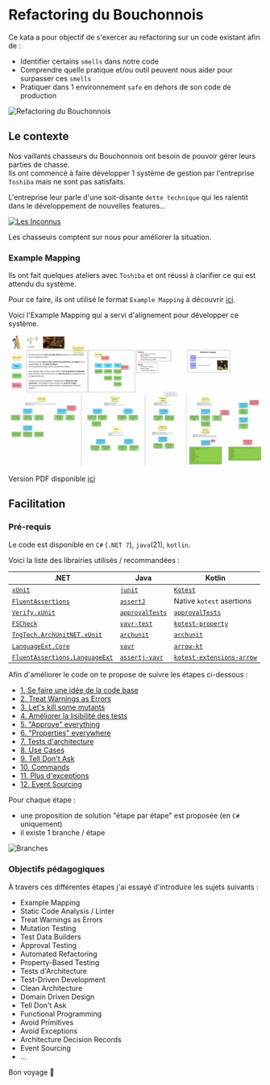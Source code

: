 # Refactoring du Bouchonnois
Ce kata a pour objectif de s'exercer au refactoring sur un code existant afin de :
- Identifier certains `smells` dans notre code
- Comprendre quelle pratique et/ou outil peuvent nous aider pour surpasser ces `smells`
- Pratiquer dans 1 environnement `safe` en dehors de son code de production

![Refactoring du Bouchonnois](img/refactoring-du-bouchonnois.webp)

## Le contexte
Nos vaillants chasseurs du Bouchonnois ont besoin de pouvoir gérer leurs parties de chasse.  
Ils ont commencé à faire développer 1 système de gestion par l'entreprise `Toshiba` mais ne sont pas satisfaits.  

L'entreprise leur parle d'une soit-disante `dette technique` qui les ralentit dans le développement de nouvelles features...

[![Les Inconnus](img/inconnus.webp)](https://youtu.be/QuGcoOJKXT8?si=N0e-w8GhgEnrBWv4)

Les chasseurs comptent sur nous pour améliorer la situation.

### Example Mapping
Ils ont fait quelques ateliers avec `Toshiba` et ont réussi à clarifier ce qui est attendu du système.

Pour ce faire, ils ont utilisé le format `Example Mapping` à découvrir [ici](https://xtrem-tdd.netlify.app/Flavours/example-mapping).

Voici l'Example Mapping qui a servi d'alignement pour développer ce système.

![Refactoring du Bouchonnois](example-mapping/example-mapping.webp)

Version PDF disponible [ici](example-mapping/example-mapping.pdf)

## Facilitation
### Pré-requis
Le code est disponible en `C#` (`.NET 7`), `java`(21), `kotlin`.

Voici la liste des librairies utilisés / recommandées :

| .NET                                                                                          | Java                                                               | Kotlin                                                                                                 |
|-----------------------------------------------------------------------------------------------|--------------------------------------------------------------------|--------------------------------------------------------------------------------------------------------|
| [`xUnit`](https://xunit.net/)                                                                 | [`junit`](https://junit.org/junit5/)                               | [`Kotest`](https://kotest.io/)                                                                         |
| [`FluentAssertions`](https://fluentassertions.com/)                                           | [`assertJ`](https://joel-costigliola.github.io/assertj/)           | Native `kotest` asertions                                                                              |
| [`Verify.xUnit`](https://github.com/VerifyTests/Verify)                                       | [`approvalTests`](https://github.com/approvals/approvaltests.java) | [`approvalTests`](https://github.com/approvals/approvaltests.java)                                     |
| [`FSCheck`](https://fscheck.github.io/FsCheck/)                                               | [`vavr-test`](https://github.com/vavr-io/vavr-test)                | [`kotest-property`](https://kotest.io/docs/proptest/property-based-testing.html)                       |
| [`TngTech.ArchUnitNET.xUnit`](https://archunitnet.readthedocs.io/en/latest/)                  | [`archunit`](https://www.archunit.org/)                            | [`archunit`](https://www.archunit.org/)                                                                |
| [`LanguageExt.Core`](https://github.com/louthy/language-ext)                                  | [`vavr`](https://www.vavr.io/)                                     | [`arrow-kt`](https://arrow-kt.io/)                                                                     |
| [`FluentAssertions.LanguageExt`](https://www.nuget.org/packages/FluentAssertions.LanguageExt) | [`assertj-vavr`](https://github.com/assertj/assertj-vavr)          | [`kotest-extensions-arrow`](https://github.com/kotest/kotest-extensions-arrow#kotest-extensions-arrow) |

Afin d'améliorer le code on te propose de suivre les étapes ci-dessous :

- [1. Se faire une idée de la code base](facilitation/01.gather-metrics.md)
- [2. Treat Warnings as Errors](facilitation/02.treat-warnings-as-errors.md)
- [3. Let's kill some mutants](facilitation/03.kill-mutants.md)
- [4. Améliorer la lisibilité des tests](facilitation/04.improve-tests-readability.md)
- [5. "Approve" everything](facilitation/05.approve-everything.md)
- [6. "Properties" everywhere](facilitation/06.properties.md)
- [7. Tests d'architecture](facilitation/07.architecture-tests.md)
- [8. Use Cases](facilitation/08.use-cases.md)
- [9. Tell Don't Ask](facilitation/09.tell-dont-ask.md)
- [10. Commands](facilitation/10.commands.md)
- [11. Plus d'exceptions](facilitation/11.avoid-exceptions.md)
- [12. Event Sourcing](facilitation/12.event-sourcing.md)

Pour chaque étape :
- une proposition de solution "étape par étape" est proposée (en `C#` uniquement)
- il existe 1 branche / étape

![Branches](img/branches.webp)

### Objectifs pédagogiques
À travers ces différentes étapes j'ai essayé d'introduire les sujets suivants :
- Example Mapping
- Static Code Analysis / Linter
- Treat Warnings as Errors
- Mutation Testing
- Test Data Builders
- Approval Testing
- Automated Refactoring
- Property-Based Testing
- Tests d'Architecture
- Test-Driven Development
- Clean Architecture
- Domain Driven Design
- Tell Don't Ask
- Functional Programming
- Avoid Primitives
- Avoid Exceptions
- Architecture Decision Records
- Event Sourcing
- ...

Bon voyage 🤩
